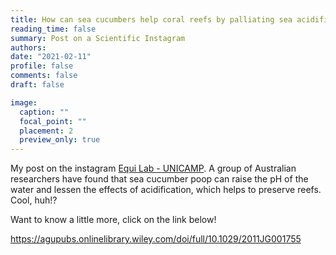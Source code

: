 ```yaml
---
title: How can sea cucumbers help coral reefs by palliating sea acidification?
reading_time: false
summary: Post on a Scientific Instagram
authors: 
date: "2021-02-11"
profile: false
comments: false
draft: false

image:
  caption: ""
  focal_point: ""
  placement: 2
  preview_only: true
---
```

My post on the instagram [Equi Lab - UNICAMP](https://www.instagram.com/p/CK12VC_rd2L/). A group of Australian researchers have found that sea cucumber poop can 
raise the pH of the water and lessen the effects of acidification, which helps to preserve reefs. Cool, huh!? 

Want to know a little more, click on the link below! 

https://agupubs.onlinelibrary.wiley.com/doi/full/10.1029/2011JG001755
